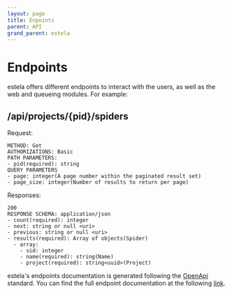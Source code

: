 ```yaml
---
layout: page
title: Enpoints
parent: API
grand_parent: estela
---
```


# Endpoints
estela offers different endpoints to interact with the users, as well as the web and queueing modules. For example:

## /api/projects/{pid}/spiders

Request:

```
METHOD: Get
AUTHORIZATIONS: Basic
PATH PARAMETERS:
- pid(required): string
QUERY PARAMETERS
- page: integer(A page number within the paginated result set)
- page_size: integer(Number of results to return per page)
```

Responses:

```
200
RESPONSE SCHEMA: application/json
- count(required): integer
- next: string or null <uri>
- previous: string or null <uri>
- results(required): Array of objects(Spider)
  - array:
    - sid: integer
    - name(required): string(Name)
    - project(required): string<uuid>(Project)
```
estela's endpoints documentation is generated following the [OpenApi](https://spec.openapis.org/oas/latest.html) standard. You can find the full endpoint documentation at the following [link](endpoints.html).
